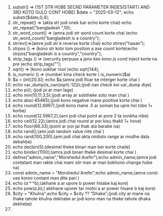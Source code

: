 1. substr()  => (1ST STR HOBE SECND PARAMETER INDES(START) AND 3RD KOTO GULO CONT HOBE)
$date = "2025-03-12";
echo substr($date,0,4);
2. str_repeat() => (akta str jodi onek bar echo korte chai) echo str_repeat("bangladesh ",10);
3. str_word_count() => (amra jodi str word count korte chai )echo str_word_count("bangladesh is a country");
4. strrev()=>(amre jodi str k reverse korte chai) echo strrev("hasan");
5. strpos () => (kono str koto tom position a ase count korte)echo strpos("bangladesh is a country","country");
6. strip_tags () => (security perpuse a jeno keo kono js cond inject korte na pre )echo strip_tags("<script>alert('hacked!')</script>");
7. sqrt() => (kono sokhar root )echo sqrt(144);
8. is_numeric () => (number kina check korte ) is_numeric($a)
9.  $a = (int)20.33; echo $a;(amra jodi floar ke interger korte chai )
10.  echo var_dump(is_nan(sqrt(-12)));(jodi nan check koi var_dump diye)
11.  echo pi(); (jodi pi ar man lage)
12.  echo min(10,11,3,5);(jodi array ar sobtheke soto man chai )
13.  echo abs(-65465);(jodi kono negative mane positive korte chai )
14.  echo round(12.6967);(jodi kono mane .5 ar soman ba  upre hoi tobe 1+ korbe)
15.  echo round(12.5967,2);(ami jodi chai point ar pore 2 ta sonkha nibe)
16.  echo ceil(12.22);(amra jodi chai round ar por kisu thakli 1+ hove)
17.  echo floor(66.33);(point ar por jai thak ata barabe na)
18.  echo rand();(ami jodi random value nite chai )
19.  echo rand(100,200);(ami jodi chai akta nirdisto range ar modhe data dekahbe)
20.  echo decbin(5);(desimel theke binari man ber korte chaile)
21.  echo bindec(1100);(amra jodi binari theke desimal korte chai )
22.  define("admin_name","Morshedul Arefin");echo admin_name;(amra jodi contatant man rakte chai manr stir man ar man kokhono change hobe na)
23.  const admin_name = "Morshedul Arefin";echo admin_name;(amra const use koreo contant man dite pari )
24.  echo ($a**$b);(akhane a ar upore b power hisabe kaj kore)
25.  echo pow($a,$b);( akkhane uporer tar motoi a ar power hisave  b kaj kore)
26.  $city = "Khulna";echo $city = $city ?? "Dhaka";(jodi city ar mane na thake tahole khulna dekhabe ar jodi kono man na theke tahole dhaka dekhebe)
27.  
